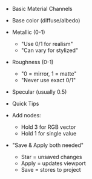 - Basic Material Channels
 - Base color (diffuse/albedo)
 - Metallic (0-1)
   * "Use 0/1 for realism"
   * "Can vary for stylized"
 - Roughness (0-1)
   * "0 = mirror, 1 = matte"
   * "Never use exact 0/1"
 - Specular (usually 0.5)

- Quick Tips
 - Add nodes:
   * Hold 3 for RGB vector
   * Hold 1 for single value
 - "Save & Apply both needed"
   * Star = unsaved changes
   * Apply = updates viewport
   * Save = stores to project